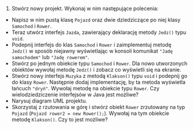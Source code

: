 1. Stwórz nowy projekt. Wykonaj w nim następujące polecenia:
* Napisz w nim pustą klasę `Pojazd` oraz dwie dziedziczące po niej klasy `Samochod` i `Rower`.
* Teraz utwórz interfejs `Jazda`, zawierający deklarację metody `Jedz()` typu `void`.
* Podepnij interfejs do klas `Samochod` i `Rower` i zaimplementuj metodę `Jedz()` w sposób niejawny wyświetlając w konsoli komunikat `"Jadę samochodem"` lub `"Jadę rowerem"`.
* Stwórz po jednym obiekcie typu `Samochod` i `Rower`. Dla nowo utworzonych obiektów wywołaj metodę `Jedz()` i zobacz co wyświetli się na ekranie.
* Stwórz nowy interfejs `Muzyka` z metodą `Klakson()` typu `void` i podepnij go do klasy `Rower`. Następnie dodaj implementację, by ta metoda wyświetla łańcuch `"dryń"`. Wywołaj metodę na obiekcie typu `Rower`. Czy wielodziedziczenie interfejsów w Java jest możliwe?
* Narysuj diagram UML projektu.
* Skorzystaj z rzutowania w górę i stwórz obiekt `Rower` zrzutowany na typ `Pojazd` (`Pojazd rower2 = new Rower();`). Wywołaj na tym obiekcie metodę `Klakson()`. Czy to jest możliwe?
